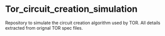 # Tor_circuit_creation_simulation
Repository to simulate the circuit creation algorithm used by TOR. All details extracted from orignal TOR spec files.

